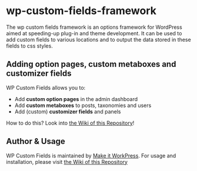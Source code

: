 # wp-custom-fields-framework
The wp custom fields framework is an options framework for WordPress aimed at speeding-up plug-in and theme development. It can be used to add custom fields to various locations and to output the data stored in these fields to css styles.

## Adding option pages, custom metaboxes and customizer fields
WP Custom Fields allows you to:
* Add **custom option pages** in the admin dashboard
* Add **custom metaboxes** to posts, taxonomies and users
* Add (custom) **customizer fields** and panels

How to do this? Look into [the Wiki of this Repository](https://github.com/makeitworkpress/wp-custom-fields/wiki)!

## Author & Usage
WP Custom Fields is maintained by [Make it WorkPress](https://www.makeitworkpress.com/wordpress-solutions/scripts/wp-custom-fields/). For usage and installation, please visit [the Wiki of this Repository](https://github.com/makeitworkpress/wp-custom-fields/wiki)
